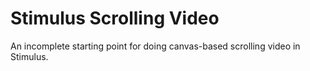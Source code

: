 # Stimulus Scrolling Video

An incomplete starting point for doing canvas-based scrolling video in Stimulus.